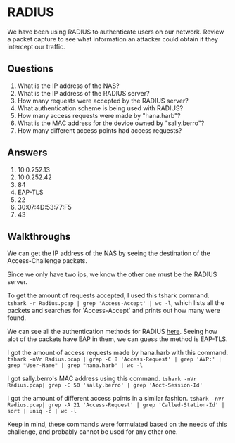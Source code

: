 # RADIUS
We have been using RADIUS to authenticate users on our network. Review a packet capture to see what information an attacker could obtain if they intercept our traffic.

## Questions
1. What is the IP address of the NAS?
2. What is the IP address of the RADIUS server?
3. How many requests were accepted by the RADIUS server?
4. What authentication scheme is being used with RADIUS?
5. How many access requests were made by "hana.harb"?
6. What is the MAC address for the device owned by "sally.berro"?
7. How many different access points had access requests?

## Answers
1. 10.0.252.13
2. 10.0.252.42
3. 84
4. EAP-TLS
5. 22
6. 30:07:4D:53:77:F5
7. 43

## Walkthroughs

We can get the IP address of the NAS by seeing the destination of the Access-Challenge packets.

Since we only have two ips, we know the other one must be the RADIUS server.

To get the amount of requests accepted, I used this tshark command.
`tshark -r Radius.pcap | grep 'Access-Accept' | wc -l`, which lists all the packets and searches for 'Access-Accept' and prints out how many were found.

We can see all the authentication methods for RADIUS [here](https://sites.google.com/site/sireeshajakku/networking/radius/radius-authentication-schemes).
Seeing how alot of the packets have EAP in them, we can guess the method is EAP-TLS.

I got the amount of access requests made by hana.harb with this command.
`tshark -nVr Radius.pcap | grep -C 8 'Access-Request' | grep 'AVP:' | grep "User-Name" | grep "hana.harb" | wc -l`

I got sally.berro's MAC address using this command.
`tshark -nVr Radius.pcap| grep -C 50 'sally.berro' | grep 'Acct-Session-Id'`

I got the amount of different access points in a similar fashion.
`tshark -nVr Radius.pcap| grep -A 21 'Access-Request' | grep 'Called-Station-Id' | sort | uniq -c | wc -l`

Keep in mind, these commands were formulated based on the needs of this challenge, and probably cannot be used for any other one.
